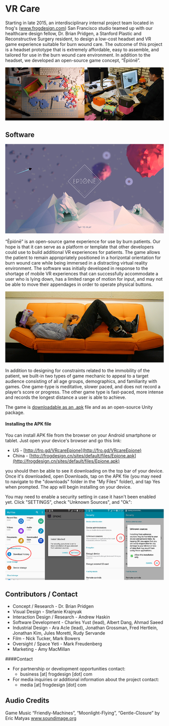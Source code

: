 # VR Care
Starting in late 2015, an interdisciplinary internal project team located in frog's (www.frogdesign.com) San Francisco studio teamed up with our healthcare design fellow, Dr. Brian Pridgen, a Stanford Plastic and Reconstructive Surgery resident, to design a low-cost headset and VR game experience suitable for burn wound care. The outcome of this project is a headset prototype that is extremely affordable, easy to assemble, and tailored for use in the burn wound care environment. In addition to the headset, we developed an open-source game concept, “Ēpiónē”.

![Prototyping the VR headset design](imgs/headsetPrototyping.jpg)

## Software
![Epione game software](imgs/VR-titlescreen-out-of-headset.jpg)

“Ēpiónē” is an open-source game experience for use by burn patients. Our hope is that it can serve as a platform or template that other developers could use to build additional VR experiences for patients. The game allows the patient to remain appropriately positioned in a horizontal orientation for burn wound care while being immersed in a distracting virtual reality environment. The software was initially developed in response to the shortage of mobile VR experiences that can successfully accommodate a user who is lying down, has a limited range of motion for input, and may not be able to move their appendages in order to operate physical buttons.

![Patient Orientation](imgs/horizontal.jpg)

In addition to designing for constraints related to the immobility of the patient, we built-in two types of game mechanic to appeal to a target audience consisting of all age groups, demographics, and familiarity with games. One game-type is meditative, slower paced, and does not record a player’s score or progress. The other game type is fast-paced, more intense and records the longest distance a user is able to achieve.

The game is [downloadable as an .apk](http://fro.gd/VRcareEpione) file and as an open-source Unity package.

#### Installing the APK file
You can install APK file from the browser on your Android smartphone or tablet. Just open your device's browser and go this link:
* US - [http://fro.gd/VRcareEpione](http://fro.gd/VRcareEpione)
* China - [http://frogdesign.cn/sites/default/files/Epione.apk](http://frogdesign.cn/sites/default/files/Epione.apk)

you should then be able to see it downloading on the top bar of your device. Once it's downloaded, open Downloads, tap on the APK file (you may need to navigate to the "downloads" folder in the "My Files" folder), and tap Yes when prompted. The app will begin installing on your device.

You may need to enable a security setting in case it hasn't been enabled yet. Click "SETTINGS", check "Unknown Sources", and "Ok":

![Epione game software](imgs/securityLong.jpg)


## Contributors / Contact
* Concept / Research - Dr. Brian Pridgen
* Visual Design - Stefanie Krajnyak
* Interaction Design / Research - Andrew Haskin
* Software Development - Charles Yust (lead), Albert Dang, Ahmad Saeed
* Industrial Design - Ara Acle (lead), Jonathan Grossman, Fred Hertlein, Jonathan Kim, Jules Moretti, Rudy Servande
* Film - Nick Tucker, Mark Bowers
* Oversight / Space Yeti - Mark Freudenberg
* Marketing - Amy MacMillan

####Contact
* For partnership or development opportunities contact:
	* business [at] frogdesign [dot] com
* For media inquiries or additional information about the project contact:
	* media [at] frogdesign [dot] com

## Audio Credits
Game Music
“Friendly-Machines”, “Moonlight-Flying”, “Gentle-Closure”
by Eric Matyas
www.soundimage.org
